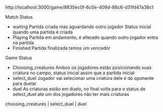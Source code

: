 http://localhost:3000/game/8835ec0f-6c0e-409d-86c6-d31fd47a38c1

Match Status

- waiting
  Partida criada mas aguardando outro jogador
  Status inicial quando uma partida é criada
- Playing
  Partida em andamento, é alterado quando outro jogador entra na partida
- Finished
  Partida finalizada temos um vencedor

Game Status

- Choosing_creatures
  Ambos os jogadores estão posicionando suas criatura no campo, status inicial assim que a partida inicial
- select_duel
  Jogador vai selecionar uma criatura dele e do oponente para duelar
- duel
  As criaturas estão em duelo, no final volta para o status de select_duel ate um dos jogadores não ter mais criaturas

choosing_creatures | select_duel | duel
